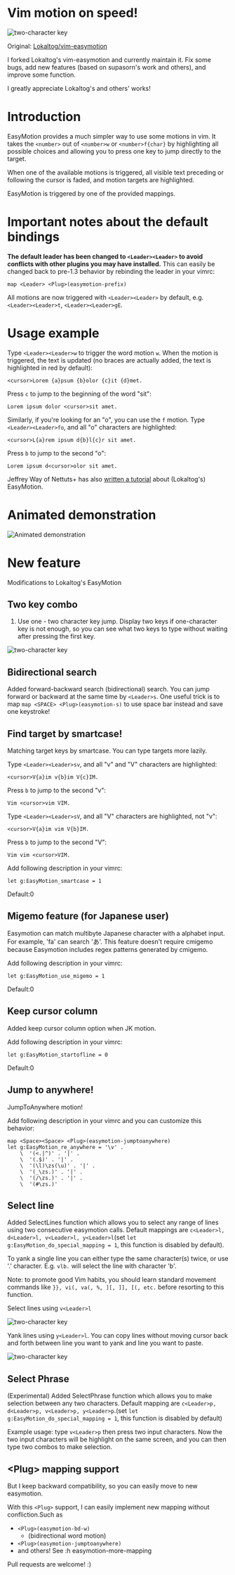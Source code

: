 # Vim motion on speed!

![two-character key](http://homes.cs.washington.edu/~supasorn/easymotion.gif)

Original: [Lokaltog/vim-easymotion](https://github.com/Lokaltog/vim-easymotion)

I forked Lokaltog's vim-easymotion and currently maintain it. Fix some bugs,
add new features (based on supasorn's work and others), and improve some function.

I greatly appreciate Lokaltog's and others' works!

# Introduction

EasyMotion provides a much simpler way to use some motions in vim. It
takes the `<number>` out of `<number>w` or `<number>f{char}` by
highlighting all possible choices and allowing you to press one key to
jump directly to the target.

When one of the available motions is triggered, all visible text
preceding or following the cursor is faded, and motion targets are
highlighted.

EasyMotion is triggered by one of the provided mappings.

# Important notes about the default bindings

**The default leader has been changed to `<Leader><Leader>` to avoid
conflicts with other plugins you may have installed.** This can easily be
changed back to pre-1.3 behavior by rebinding the leader in your vimrc:

	map <Leader> <Plug>(easymotion-prefix)

All motions are now triggered with `<Leader><Leader>` by default, e.g.
`<Leader><Leader>t`, `<Leader><Leader>gE`.

# Usage example

Type `<Leader><Leader>w` to trigger the word motion `w`. When the motion is
triggered, the text is updated (no braces are actually added, the text
is highlighted in red by default):

	<cursor>Lorem {a}psum {b}olor {c}it {d}met.

Press `c` to jump to the beginning of the word "sit":

	Lorem ipsum dolor <cursor>sit amet.

Similarly, if you're looking for an "o", you can use the `f` motion.
Type `<Leader><Leader>fo`, and all "o" characters are highlighted:

	<cursor>L{a}rem ipsum d{b}l{c}r sit amet.

Press `b` to jump to the second "o":

	Lorem ipsum d<cursor>olor sit amet.

Jeffrey Way of Nettuts+ has also [written
a tutorial](http://net.tutsplus.com/tutorials/other/vim-essential-plugin-easymotion/)
about (Lokaltog's) EasyMotion.

# Animated demonstration

![Animated demonstration](http://oi54.tinypic.com/2yysefm.jpg)

# New feature
Modifications to Lokaltog's EasyMotion

## Two key combo
1. Use one - two character key jump. Display two keys if one-character key is not enough, so you can see what two keys to type without waiting after pressing the first key.

![two-character key](http://homes.cs.washington.edu/~supasorn/easymotion.gif)

## Bidirectional search
Added forward-backward search (bidirectional) search. You can jump forward or backward at the same time by `<Leader>s`. One useful trick is to map `map <SPACE> <Plug>(easymotion-s)` to use space bar instead and save one keystroke!

## Find target by smartcase!

Matching target keys by smartcase. You can type targets more lazily.

Type `<Leader><Leader>sv`, and all "v" and "V" characters are highlighted:

	<cursor>V{a}im v{b}im V{c}IM.

Press `b` to jump to the second "v":

	Vim <cursor>vim VIM.

Type `<Leader><Leader>sV`, and all "V" characters are highlighted, not "v":

	<cursor>V{a}im vim V{b}IM.

Press `b` to jump to the second "V":

	Vim vim <cursor>VIM.

Add following description in your vimrc:

	let g:EasyMotion_smartcase = 1

Default:0

## Migemo feature (for Japanese user)
Easymotion can match multibyte Japanese character with a alphabet input.
For example, '<Leader><Leader>fa' can search 'あ'.
This feature doesn't require cmigemo because Easymotion includes regex
patterns generated by cmigemo.

Add following description in your vimrc:

	let g:EasyMotion_use_migemo = 1

Default:0

## Keep cursor column
Added keep cursor column option when JK motion.

Add following description in your vimrc:

	let g:EasyMotion_startofline = 0

Default:0

## Jump to anywhere!
JumpToAnywhere motion!

Add following description in your vimrc and you can customize this behavior:

	map <Space><Space> <Plug>(easymotion-jumptoanywhere)
	let g:EasyMotion_re_anywhere = '\v' .
		\  '(<.|^)' . '|' .
		\  '(.$)' . '|' .
		\  '(\l)\zs(\u)' . '|' .
		\  '(_\zs.)' . '|' .
		\  '(/\zs.)' . '|' .
		\  '(#\zs.)'

## Select line
Added SelectLines function which allows you to select any range of lines using two consecutive easymotion calls. Default mappings are `c<Leader>l, d<Leader>l, v<Leader>l, y<Leader>l`(set `let g:EasyMotion_do_special_mapping = 1`, this function is disabled by default).

To yank a single line you can either type the same character(s) twice, or use '.' character. E.g. `vlb.` will select the line with character 'b'.

Note: to promote good Vim habits, you should learn standard movement commands like `}}, vi(, va(, %, ][, ]], [(, etc.` before resorting to this function.

Select lines using `v<Leader>l`

![two-character key](http://homes.cs.washington.edu/~supasorn/easymotion2.gif)

Yank lines using `y<Leader>l`. You can copy lines without moving cursor back and forth between line you want to yank and line you want to paste.

![two-character key](http://homes.cs.washington.edu/~supasorn/easymotion3.gif)

## Select Phrase
(Experimental) Added SelectPhrase function which allows you to make selection between any two characters. Default mapping are `c<Leader>p, d<Leader>p, v<Leader>p, y<Leader>p`.(set `let g:EasyMotion_do_special_mapping = 1`, this function is disabled by default)

Example usage: type `v<Leader>p` then press two input characters. Now the two input characters will be highlight on the same screen, and you can then type two combos to make selection.

## \<Plug\> mapping support
But I keep backward compatibility, so you can easily move to new easymotion.

With this `<Plug>` support, I can easily implement new mapping without
confliction.Such as

- `<Plug>(easymotion-bd-w)`
  - (bidirectional word motion)
- `<Plug>(easymotion-jumptoanywhere)`
- and others! See :h easymotion-more-mapping


Pull requests are welcome! :)
